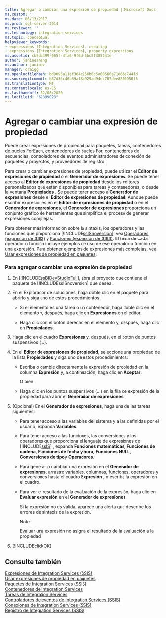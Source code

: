 ```yaml
---
title: Agregar o cambiar una expresión de propiedad | Microsoft Docs
ms.custom: ''
ms.date: 06/13/2017
ms.prod: sql-server-2014
ms.reviewer: ''
ms.technology: integration-services
ms.topic: conceptual
helpviewer_keywords:
- expressions [Integration Services], creating
- expressions [Integration Services], property expressions
ms.assetid: cb5da499-065f-4fa6-9f6d-5bc5f385241e
author: janinezhang
ms.author: janinez
manager: craigg
ms.openlocfilehash: bd9095a11ef304c256b6c5a60560a71866e744fd
ms.sourcegitcommit: b87d36c46b39af8b929ad94ec707dee8800950f5
ms.translationtype: MT
ms.contentlocale: es-ES
ms.lasthandoff: 02/08/2020
ms.locfileid: "62899023"
---
```

# <a name="add-or-change-a-property-expression"></a>Agregar o cambiar una expresión de propiedad
  Puede crear expresiones de propiedad para paquetes, tareas, contenedores de bucles ForEach, contenedores de bucles For, contenedores de secuencias, controladores de eventos, administradores de conexión de paquetes y proyectos, y proveedores de registro.  
  
 Para crear o cambiar expresiones de propiedad, puede utilizar el **Editor de expresiones de propiedad** o el **Generador de expresiones**. Se puede tener acceso al **Editor de expresiones de propiedad** desde los editores personalizados que están disponibles para tareas y contenedores, o desde la ventana **Propiedades** . Se puede tener acceso al**Generador de expresiones** desde el **Editor de expresiones de propiedad**. Aunque puede escribir expresiones en el **Editor de expresiones de propiedad** o en el **Generador de expresiones**, el **Generador de expresiones** proporciona un conjunto gráfico de herramientas que simplifica el proceso de generar expresiones complejas.  
  
 Para obtener más información sobre la sintaxis, los operadores y las funciones que proporciona [!INCLUDE[ssISnoversion](../../includes/ssisnoversion-md.md)], vea [Operadores &#40;expresión de SSIS&#41;](operators-ssis-expression.md) y [Funciones &#40;expresión de SSIS&#41;](functions-ssis-expression.md). El tema de cada operador o función incluye ejemplos de uso de ese operador o función en una expresión. Para obtener ejemplos de expresiones más complejas, vea [Usar expresiones de propiedad en paquetes](use-property-expressions-in-packages.md).  
  
### <a name="to-create-or-change-a-property-expression"></a>Para agregar o cambiar una expresión de propiedad  
  
1.  En [!INCLUDE[ssBIDevStudioFull](../../includes/ssbidevstudiofull-md.md)], abra el proyecto que contiene el paquete de [!INCLUDE[ssISnoversion](../../includes/ssisnoversion-md.md)] que desea.  
  
2.  En el Explorador de soluciones, haga doble clic en el paquete para abrirlo y siga uno de estos procedimientos:  
  
    -   Si el elemento es una tarea o un contenedor, haga doble clic en el elemento y, después, haga clic en **Expresiones** en el editor.  
  
    -   Haga clic con el botón derecho en el elemento y, después, haga clic en **Propiedades**.  
  
3.  Haga clic en el cuadro **Expresiones** y, después, en el botón de puntos suspensivos (…).  
  
4.  En el **Editor de expresiones de propiedad**, seleccione una propiedad de la lista **Propiedades** y siga uno de estos procedimientos:  
  
    -   Escriba o cambie directamente la expresión de propiedad en la columna **Expresión** y, a continuación, haga clic en **Aceptar**.  
  
         O bien  
  
    -   Haga clic en los puntos suspensivos (…) en la fila de expresión de la propiedad para abrir el **Generador de expresiones**.  
  
5.  (Opcional) En el **Generador de expresiones**, haga una de las tareas siguientes:  
  
    -   Para tener acceso a las variables del sistema y a las definidas por el usuario, expanda **Variables**.  
  
    -   Para tener acceso a las funciones, las conversiones y los operadores que proporciona el lenguaje de expresiones de [!INCLUDE[ssIS](../../includes/ssis-md.md)] , expanda **Funciones matemáticas**, **Funciones de cadena**, **Funciones de fecha y hora**, **Funciones NULL**, **Conversiones de tipo**y **Operadores**.  
  
    -   Para generar o cambiar una expresión en el **Generador de expresiones**, arrastre variables, columnas, funciones, operadores y conversiones hasta el cuadro **Expresión** , o escriba la expresión en el cuadro.  
  
    -   Para ver el resultado de la evaluación de la expresión, haga clic en **Evaluar expresión** en el **Generador de expresiones**.  
  
         Si la expresión no es válida, aparece una alerta que describe los errores de sintaxis de la expresión.  
  
        > [!NOTE]  
        >  Evaluar una expresión no asigna el resultado de la evaluación a la propiedad.  
  
6.  [!INCLUDE[clickOK](../../includes/clickok-md.md)]  
  
## <a name="see-also"></a>Consulte también  
 [Expresiones de Integration Services &#40;SSIS&#41;](integration-services-ssis-expressions.md)   
 [Usar expresiones de propiedad en paquetes](use-property-expressions-in-packages.md)   
 [Paquetes de Integration Services &#40;SSIS&#41;](../integration-services-ssis-packages.md)   
 [Contenedores de Integration Services](../control-flow/integration-services-containers.md)   
 [Tareas de Integration Services](../control-flow/integration-services-tasks.md)   
 [Controladores de eventos de Integration Services &#40;SSIS&#41;](../integration-services-ssis-event-handlers.md)   
 [Conexiones de Integration Services &#40;SSIS&#41;](../connection-manager/integration-services-ssis-connections.md)   
 [Registro de Integration Services &#40;SSIS&#41;](../performance/integration-services-ssis-logging.md)  
  
  

